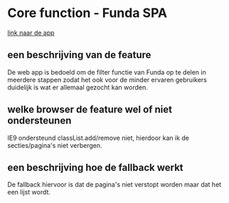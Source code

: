 # Core function - Funda SPA

[link naar de app](http://leandervanbaekel.github.io/browserTechnologies/week2/)

## een beschrijving van de feature
De web app is bedoeld om de filter functie van Funda op te delen in meerdere stappen zodat het ook voor de minder ervaren gebruikers duidelijk is wat er allemaal gezocht kan worden.

## welke browser de feature wel of niet ondersteunen
IE9 ondersteund classList.add/remove niet, hierdoor kan ik de secties/pagina's niet verbergen.

## een beschrijving hoe de fallback werkt
De fallback hiervoor is dat de pagina's niet verstopt worden maar dat het een lijst wordt.









